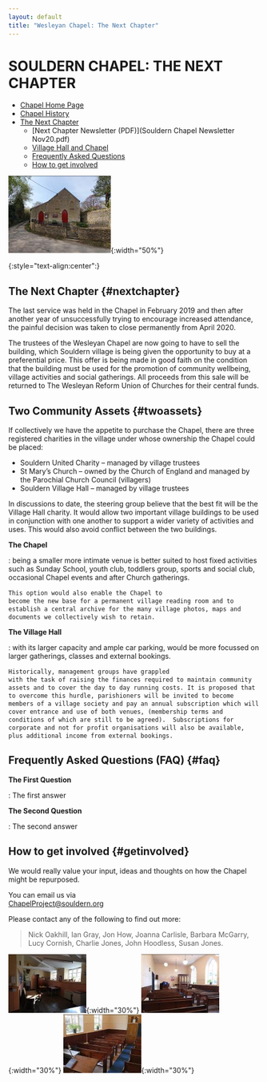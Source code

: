 ```yaml
---
layout: default
title: "Wesleyan Chapel: The Next Chapter"
---
```


# SOULDERN CHAPEL: THE NEXT CHAPTER



* [Chapel Home Page](/chapel/)
* [Chapel History](/chapel/history-of-souldern-chapel/)
* [The Next Chapter](#nextchapter)
  * [Next Chapter Newsletter (PDF)](Souldern Chapel Newsletter Nov20.pdf)
  * [Village Hall and Chapel](#twoassets)
  * [Frequently Asked Questions](#faq)
  * [How to get involved](#getinvolved)


![](image345.jpg){:width="50%"}

{:style="text-align:center":}

## The Next Chapter {#nextchapter}


The last service was held in the Chapel in February 2019 and then
after another year of unsuccessfully trying to encourage increased
attendance, the painful decision was taken to close permanently from
April 2020.


The trustees of the Wesleyan Chapel are now going to
have to sell the building, which Souldern village is being given the
opportunity to buy at a preferential price. This offer is being made
in good faith on the condition that the building must be used for the
promotion of community wellbeing, village activities and social
gatherings. All proceeds from this sale will be returned to The
Wesleyan Reform Union of Churches for their central funds.


## Two Community Assets {#twoassets}

If collectively we have the appetite to purchase the Chapel, there
are three registered charities in the village under whose ownership
the Chapel could be placed:

* Souldern United Charity – managed by village trustees
* St Mary’s Church – owned by the Church of England and
managed by the Parochial Church Council (villagers)
* Souldern Village Hall – managed by village trustees


In discussions to date, the steering group believe that the best
fit will be the Village Hall charity. It would allow two important
village buildings to be used in conjunction with one another to
support a wider variety of activities and uses. This would also avoid
conflict between the two buildings.

**The Chapel**

 :  being a smaller more intimate venue is better suited to
    host fixed activities such as Sunday School, youth club, toddlers
    group, sports and social club, occasional Chapel events and after
    Church gatherings.

    This option would also enable the Chapel to
    become the new base for a permanent village reading room and to
    establish a central archive for the many village photos, maps and
    documents we collectively wish to retain.

**The Village Hall**

 :  with its larger capacity and ample car
    parking, would be more focussed on larger gatherings, classes and
    external bookings.

    Historically, management groups have grappled
    with the task of raising the finances required to maintain community
    assets and to cover the day to day running costs. It is proposed that
    to overcome this hurdle, parishioners will be invited to become
    members of a village society and pay an annual subscription which will
    cover entrance and use of both venues, (membership terms and
    conditions of which are still to be agreed).  Subscriptions for
    corporate and not for profit organisations will also be available,
    plus additional income from external bookings.



## Frequently Asked Questions (FAQ) {#faq}

**The First Question**

: The first answer

**The Second Question**

: The second answer



## How to get involved {#getinvolved}

We would really value your input, ideas and thoughts on how the
Chapel might be repurposed.

You can email us via  
[ChapelProject@souldern.org](mailto:ChapelProject@souldern.org)

Please contact any of the following to find out more:


>   Nick Oakhill,
>   Ian Gray,
>   Jon How,
>   Joanna Carlisle,
>   Barbara McGarry,  
>   Lucy Cornish,
>   Charlie Jones,
>   John Hoodless,
>   Susan Jones.



![](image353.jpg){:width="30%"}
![](image357.jpg){:width="30%"}
![](image355.jpg){:width="30%"}

